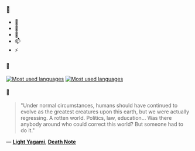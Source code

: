 ### 👋

- 🔭
- 🌱
- 💬
- 📫
- ⚡

#### 🧏

[![Most used languages](https://github-readme-stats-aynah.vercel.app/api/top-langs/?username=aynh&theme=solarized-dark&langs_count=6&layout=compact&hide_title=true)](https://github.com/anuraghazra/github-readme-stats#gh-dark-mode-only)
[![Most used languages](https://github-readme-stats-aynah.vercel.app/api/top-langs/?username=aynh&theme=solarized-light&langs_count=6&layout=compact&hide_title=true)](https://github.com/anuraghazra/github-readme-stats#gh-light-mode-only)

#### 💬

> "Under normal circumstances, humans should have continued to evolve as the greatest creatures upon this earth, but we were actually regressing. A rotten world. Politics, law, education... Was there anybody around who could correct this world? But someone had to do it."

&mdash; [**Light Yagami**](https://myanimelist.net/character.php?q=Light%20Yagami&cat=character), [**Death Note**](https://myanimelist.net/search/all?q=Death%20Note&cat=all)
